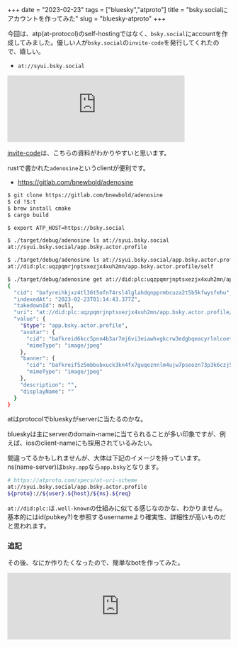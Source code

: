 +++
date = "2023-02-23"
tags = ["bluesky","atproto"]
title = "bsky.socialにアカウントを作ってみた"
slug = "bluesky-atproto"
+++

今回は、atp(at-protocol)のself-hostingではなく、`bsky.social`にaccountを作成してみました。優しい人が`bsky.social`の`invite-code`を発行してくれたので、嬉しい。

- `at://syui.bsky.social`

<iframe src="https://mastodon.social/@syui/109911470860430701/embed" class="mastodon-embed" style="max-width: 100%; border: 0" width="400" allowfullscreen="allowfullscreen"></iframe><script src="https://mastodon.social/embed.js" async="async"></script>

[invite-code](https://gitlab.com/bnewbold/adenosine/-/blob/main/extra/adenosine-pds.1.md)は、こちらの資料がわかりやすいと思います。

rustで書かれた`adenosine`というclientが便利です。

- https://gitlab.com/bnewbold/adenosine

```sh
$ git clone https://gitlab.com/bnewbold/adenosine
$ cd !$:t
$ brew install cmake
$ cargo build

$ export ATP_HOST=https://bsky.social

$ ./target/debug/adenosine ls at://syui.bsky.social
at://syui.bsky.social/app.bsky.actor.profile

$ ./target/debug/adenosine ls at://syui.bsky.social/app.bsky.actor.profile
at://did:plc:uqzpqmrjnptsxezjx4xuh2mn/app.bsky.actor.profile/self

$ ./target/debug/adenosine get at://did:plc:uqzpqmrjnptsxezjx4xuh2mn/app.bsky.actor.profile/self
{
  "cid": "bafyreihkjxz4tl36t5ofn74rsl4lglahdqnpprmbcuza2t5b5kfwysfehu",
  "indexedAt": "2023-02-23T01:14:43.377Z",
  "takedownId": null,
  "uri": "at://did:plc:uqzpqmrjnptsxezjx4xuh2mn/app.bsky.actor.profile/self",
  "value": {
    "$type": "app.bsky.actor.profile",
    "avatar": {
      "cid": "bafkreid6kcc5pnn4b3ar7mj6vi3eiawhxgkcrw3edgbqeacyrlnlcoetea",
      "mimeType": "image/jpeg"
    },
    "banner": {
      "cid": "bafkreif5z5mbbubxuck3kn4fx7guqeznnlm4ujw7pseozn73p3k6czj5xa",
      "mimeType": "image/jpeg"
    },
    "description": "",
    "displayName": ""
  }
}
```

atはprotocolでblueskyがserverに当たるのかな。

blueskyは主にserverのdomain-nameに当てられることが多い印象ですが、例えば、iosのclient-nameにも採用されているみたい。

間違ってるかもしれませんが、大体は下記のイメージを持っています。ns(name-server)は`bsky.app`なら`app.bsky`となります。

```sh
# https://atproto.com/specs/at-uri-scheme
at://syui.bsky.social/app.bsky.actor.profile
${proto}://${user}.${host}/${ns}.${req}
```

`at://did:plc:`は`.well-known`の仕組みに似てる感じなのかな、わかりません。基本的にはid(pubkey?)を参照するusernameより確実性、詳細性が高いものだと思われます。

### 追記

その後、なにか作りたくなったので、簡単なbotを作ってみた。

<iframe src="https://mstdn.syui.cf/@ai/109912885584302525/embed" class="mastodon-embed" style="max-width: 100%; border: 0" width="100%" allowfullscreen="allowfullscreen"></iframe><script src="https://mstdn.syui.cf/embed.js" async="async"></script>
